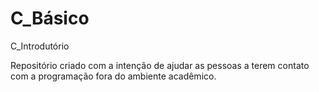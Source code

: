 # C_Básico
 C_Introdutório

 Repositório criado com a intenção de ajudar as pessoas a terem contato com a programação fora do ambiente acadêmico.
